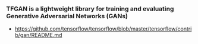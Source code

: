 
### TFGAN is a lightweight library for training and evaluating Generative Adversarial Networks (GANs)
* https://github.com/tensorflow/tensorflow/blob/master/tensorflow/contrib/gan/README.md

